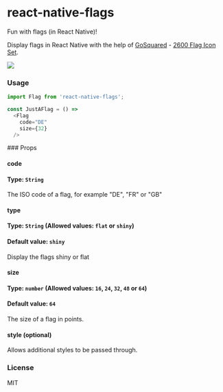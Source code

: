 # react-native-flags
Fun with flags (in React Native)!

Display flags in React Native with the help of [GoSquared](https://www.gosquared.com) - [2600 Flag Icon Set](https://www.gosquared.com/resources/flag-icons/).

![](https://github.com/frostney/react-native-flags/tree/master/docs/flags.png)

### Usage
```javascript
import Flag from 'react-native-flags';

const JustAFlag = () =>
  <Flag
    code="DE"
    size={32}
  />
```

### Props  
#### code  
#### Type: `String`  
The ISO code of a flag, for example "DE", "FR" or "GB"

#### type  
#### Type: `String` (Allowed values: `flat` or `shiny`)  
#### Default value: `shiny`  
Display the flags shiny or flat

#### size  
#### Type: `number` (Allowed values: `16`, `24`, `32`, `48` or `64`)  
#### Default value: `64`  
The size of a flag in points.

#### style (optional)  
Allows additional styles to be passed through.

### License
MIT
